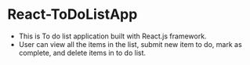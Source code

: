 # React-ToDoListApp
* This is To do list application built with React.js framework.
* User can view all the items in the list, submit new item to do, mark as complete, and delete items in to do list.